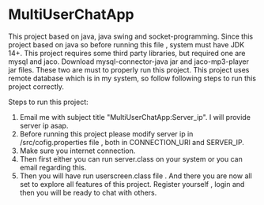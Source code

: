 # MultiUserChatApp
This project based on java, java swing and socket-programming.
Since this project based on java so before running this file , system must have JDK 14+.
This project requires some third party libraries, but required one are mysql and jaco.
Download mysql-connector-java jar and jaco-mp3-player jar files. These two are must to properly run this project.
This project uses remote database which is in my system, so follow following steps to run this project correctly.

Steps to run this project:
1. Email me with subject title "MultiUserChatApp:Server_ip". I will provide server ip asap.
2. Before running this project please modify server ip in /src/cofig.properties file , both in CONNECTION_URl and SERVER_IP.
3. Make sure you internet connection.
4. Then first either you can run server.class on your system or you can email regarding this.
5. Then you will have run userscreen.class file .
And there you are now all set to explore all features of this project. Register yourself , login and then you will be ready to chat with others.
